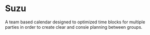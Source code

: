 # Suzu

A team based calendar designed to optimized time blocks for multiple parties in order to create clear and consie planning between groups.
